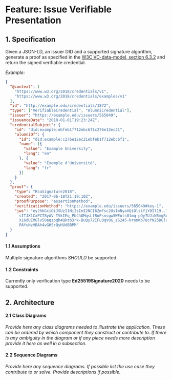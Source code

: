 # Feature: Issue Verifiable Presentation

## 1. Specification

Given a JSON-LD, an issuer DID and a supported signature algorithm, generate a proof as specified in the [W3C VC-data-model, section 6.3.2](https://www.w3.org/TR/vc-data-model/#data-integrity-proofs) and return the signed verifiable credential.

*Example:*
```json
{
  "@context": [
    "https://www.w3.org/2018/credentials/v1",
    "https://www.w3.org/2018/credentials/examples/v1"
  ],
  "id": "http://example.edu/credentials/1872",
  "type": ["VerifiableCredential", "AlumniCredential"],
  "issuer": "https://example.edu/issuers/565049",
  "issuanceDate": "2010-01-01T19:23:24Z",
  "credentialSubject": {
    "id": "did:example:ebfeb1f712ebc6f1c276e12ec21",
    "alumniOf": {
      "id": "did:example:c276e12ec21ebfeb1f712ebc6f1",
      "name": [{
        "value": "Example University",
        "lang": "en"
      }, {
        "value": "Exemple d'Université",
        "lang": "fr"
      }]
    }
  },
  "proof": {
    "type": "RsaSignature2018",
    "created": "2017-06-18T21:19:10Z",
    "proofPurpose": "assertionMethod",
    "verificationMethod": "https://example.edu/issuers/565049#key-1",
    "jws": "eyJhbGciOiJSUzI1NiIsImI2NCI6ZmFsc2UsImNyaXQiOlsiYjY0Il19..TCYt5X
      sITJX1CxPCT8yAV-TVkIEq_PbChOMqsLfRoPsnsgw5WEuts01mq-pQy7UJiN5mgRxD-WUc
      X16dUEMGlv50aqzpqh4Qktb3rk-BuQy72IFLOqV0G_zS245-kronKb78cPN25DGlcTwLtj
      PAYuNzVBAh4vGHSrQyHUdBBPM"
  }
}
```

#### 1.1 Assumptions
Multiple signature algorithms *SHOULD* be supported.

#### 1.2 Constraints
Currently only verification type **Ed25519Signature2020** needs to be supported.

## 2. Architecture

#### 2.1 Class Diagrams
*Provide here any class diagrams needed to illustrate the application. These can be ordered by which component they construct or contribute to. If there is any ambiguity in the diagram or if any piece needs more description provide it here as well in a subsection.*

#### 2.2 Sequence Diagrams
*Provide here any sequence diagrams. If possible list the use case they contribute to or solve. Provide descriptions if possible.*
